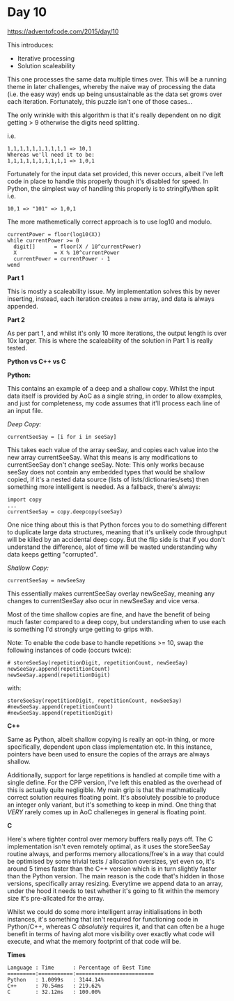 # Day 10

https://adventofcode.com/2015/day/10

This introduces:
- Iterative processing
- Solution scaleability

This one processes the same data multiple times over.  This will be a running theme in later challenges, whereby the naive way of processing the data (i.e. the easy way) ends up being unsustainable as the data set grows over each iteration.  Fortunately, this puzzle isn't one of those cases...

The only wrinkle with this algorithm is that it's really dependent on no digit getting > 9 otherwise the digits need splitting.

i.e.

    1,1,1,1,1,1,1,1,1,1 => 10,1
    Whereas we'll need it to be:
    1,1,1,1,1,1,1,1,1,1 => 1,0,1

Fortunately for the input data set provided, this never occurs, albeit I've left code in place to handle this properly though it's disabled for speed.  In Python, the simplest way of handling this properly is to stringify/then split
i.e.

    10,1 => "101" => 1,0,1
    
The more mathemetically correct approach is to use log10 and modulo.

    currentPower = floor(log10(X))
    while currentPower >= 0
      digit[]      = floor(X / 10^currentPower)
      X            = X % 10^currentPower
      currentPower = currentPower - 1
    wend

**Part 1**

This is mostly a scaleability issue.  My implementation solves this by never inserting, instead, each iteration creates a new array, and data is always appended.

**Part 2**

As per part 1, and whilst it's only 10 more iterations, the output length is over 10x larger.  This is where the scaleability of the solution in Part 1 is really tested.

**Python vs C++ vs C**

**Python:**

This contains an example of a deep and a shallow copy.  Whilst the input data itself is provided by AoC as a single string, in order to allow examples, and just for completeness, my code assumes that it'll process each line of an input file.

*Deep Copy:*

    currentSeeSay = [i for i in seeSay]

This takes each value of the array seeSay, and copies each value into the new array currentSeeSay.  What this means is any modifications to currentSeeSay don't change seeSay.
Note: This only works because seeSay does not contain any embedded types that would be shallow copied, if it's a nested data source (lists of lists/dictionaries/sets) then something more intelligent is needed.  As a fallback, there's always:

    import copy
    ...
    currentSeeSay = copy.deepcopy(seeSay)

One nice thing about this is that Python forces you to do something different to duplicate large data structures, meaning that it's unlikely code throughput will be killed by an accidental deep copy.  But the flip side is that if you don't understand the difference, alot of time will be wasted understanding why data keeps getting "corrupted".

*Shallow Copy:*

    currentSeeSay = newSeeSay

This essentially makes currentSeeSay overlay newSeeSay, meaning any changes to currentSeeSay also ocur in newSeeSay and vice versa.

Most of the time shallow copies are fine, and have the benefit of being much faster compared to a deep copy, but understanding when to use each is something I'd strongly urge getting to grips with.

Note: To enable the code base to handle repetitions >= 10, swap the following instances of code (occurs twice):

    # storeSeeSay(repetitionDigit, repetitionCount, newSeeSay)
    newSeeSay.append(repetitionCount)
    newSeeSay.append(repetitionDigit)

with:

    storeSeeSay(repetitionDigit, repetitionCount, newSeeSay)
    #newSeeSay.append(repetitionCount)
    #newSeeSay.append(repetitionDigit)

**C++**

Same as Python, albeit shallow copying is really an opt-in thing, or more specifically, dependent upon class implementation etc.  In this instance, pointers have been used to ensure the copies of the arrays are always shallow.

Additionally, support for large repetitions is handled at compile time with a single define.  For the CPP version, I've left this enabled as the overhead of this is actually quite negligible.  My main grip is that the mathmatically correct solution requires floating point.  It's absolutely possible to produce an integer only variant, but it's something to keep in mind.  One thing that *VERY* rarely comes up in AoC challeneges in general is floating point.

**C**

Here's where tighter control over memory buffers really pays off.  The C implementation isn't even remotely optimal, as it uses the storeSeeSay routine always, and performs memory allocations/free's in a way that could be optimised by some trivial tests / allocation oversizes, yet even so, it's around 5 times faster than the C++ version which is in turn slightly faster than the Python version.  The main reason is the code that's hidden in those versions, specifically array resizing.  Everytime we append data to an array, under the hood it needs to test whether it's going to fit within the memory size it's pre-allcated for the array.

Whilst we could do some more intelligent array initialisations in both instances, it's something that isn't required for functioning code in Python/C++, whereas C *absolutely* requires it, and that can often be a huge benefit in terms of having alot more visibility over exactly what code will execute, and what the memory footprint of that code will be.

**Times**

    Language : Time      : Percentage of Best Time
    =========:===========:=========================
    Python   : 1.0099s   : 3144.14%
    C++      : 70.54ms   : 219.62%
    C        : 32.12ms   : 100.00%
